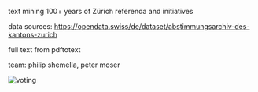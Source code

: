 text mining 100+ years of Zürich referenda and initiatives

data sources:
https://opendata.swiss/de/dataset/abstimmungsarchiv-des-kantons-zurich

full text from pdftotext

team: philip shemella, peter moser

![voting](https://static.independent.co.uk/s3fs-public/thumbnails/image/2015/09/25/20/suffragette.jpg?w600)

